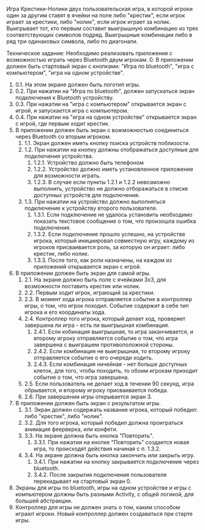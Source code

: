 Игра Крестики-Нолики двух пользовательская игра, в которой игроки один за другим ставят в
ячейки на поле либо "крестик", если игрок играет за крестики, либо "нолик", если игрок
играет за нолик.
Выигрывает тот, кто первым составит выигрышную комбинацию из трех соответствующих символов
подряд. Выигрышные комбинации либо в ряд три одинаковых символа, либо по диагонали.

Техническое задание:
Необходимо реализовать приложения с возможностью играть через Bluetooth двум игрокам.
0. В приложении должен быть стартовый экран с кнопками: "Игра по bluetooth", "игра с компьютером",
"игра на одном устройстве".
   1. 0.1. На этом экране должен быть логотип игры. 
   2. 0.2. При нажатии на "Игра по bluetooth", должен запускаться экран подключения к Bluetooth устройству. 
   3. 0.3. При нажатии на "игра с компьютером" открывается экран с игрой, и запускается игра с компьютером. 
   4. 0.4. При нажатии на "игра на одном устройстве" открывается экран с игрой, где первым ходит крестик.
1. В приложении должен быть экран с вожможностью соединиться через Bluetooth со вторым игроком. 
   1. 1.1. Экран должен иметь кнопку поиска устройств поблизости. 
   2. 1.2. При нажатии на кнопку должны отображаться доступные для подключения устройства.
      1. 1.2.1. Устройство должно быть телефоном
      2. 1.2.2. Устройство должно иметь установленное приложение для возможности играть.
      3. 1.2.3. В случае если пункты 1.2.1 и 1.2.2 невозможно выполнить, устройство не должно отборажаться в списке доступных устройств для подключения. 
   3. 1.3. При нажатии на устройство должно выполняться подключение к устройству второго пользователя.
      1. 1.3.1. Если подключение не удалось установить необходимо показать текстовое сообщение о том,
      что произошла ошибка подключения.
      2. 1.3.2. Если подключение прошло успешно, на устройстве игрока, который инициировал совместную
      игру, каждому из игроков присваивается роль, за которую он играет: либо крестик, либо нолик. 
      3. 1.3.3. После того, как роли назначены, на каждом из приложений открывается экран с игрой.
2. В приложении должен быть экран для самой игры.
   1. 2.1. На экране должно быть поле с ячейками 3х3, для возможности поставить крестик или нолик.
   2. 2.2. Первым ходит игрок, играющий за крестики.
   3. 2.3. В момент хода игрока отправляется событие в контроллер игры, о том, что игрок походил.
   Событие содержит в себе тип игрока и его координаты хода.
   4. 2.4. Контроллер того игрока, который делает ход, проверяет завершена ли игра - есть ли
   выигрышная комбинация.
      1. 2.4.1. Если кобинация выигрышная, то игра заканчивается, и второму игроку отправляется
      событие о том, что игра завершена с выиграшем противоположной стороны.
      2. 2.4.2. Если комбинация не выигрышная, то второму игроку отправляется событие о его
      очереди ходить.
      3. 2.4.3. Если комбинация ничейная - нет больше доступных клеток, для того, чтобы походить,
      то обоим игрокам приходит событие о том, что игра завершена.
   5. 2.5. Если пользователь не делает ход в течении 90 секунд, игра обрывается, и второму
   игроку присваивается победа.
   6. 2.6. При завершении игры открывается экран 3.
3. В приложении должен быть экран с результатом игры.
   1. 3.1. Экран должен содержать название игрока, который победил: либо "крестик", либо "нолик".
   2. 3.2. Для того игрока, который победил должна проиграться анимация феерверка, или конфети.
   3. 3.3. На экране должна быть кнопка "Повторить".
      1. 3.3.1. При нажатии на кнопке "Повторить" создается новая игра, то происходят действия начиная с п. 1.3.2.
   4. 3.4. На экране должна быть кнопка закончить или закрыть игру.
      1. 3.4.1. При нажатии на кнопку закрывается подключение через bluetooth.
      2. 3.4.2. После закрытия подключения пользователя перекидывает на стартовый экран 0.
4. Экраны для игры по bluetooth, игры на одном устройстве и игры с компьютером должны быть разными
Activity, с общей логикой, для большей абстракции.
5. Контроллер для игры не должен знать о том, каким способом играют игроки. Новый контроллер
должен создаваться при старте игры.